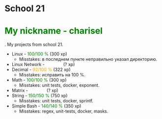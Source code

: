 # School 21
<h1 style="color:green">My nickname - charisel</h1>.
My projects from school 21.

* Linux - <span style="color:green">100/100 %</span> (300 xp)
  - Misstakes: в последнем пункте неправильно указал директорию.
* Linux Network - <span style="color:white">?/100 %</span> (? xp)
* Decimal - <span style="color:orange">92/100 %</span> (322 xp)
  - Misstakes: исправить на 100 %.
* Math - <span style="color:green">100/100 %</span> (300 xp)
  - Misstakes: unit tests, docker, exponent.
* Matrix - <span style="color:white">?/100 %</span> (? xp)
* String - <span style="color:green">150/150 %</span> (750 xp)
  - Misstakes: unit tests, docker, sprintf.
* Simple Bash - <span style="color:green">140/140 %</span> (350 xp)
  - Misstakes: regex, unit-tests, docker, masks.
